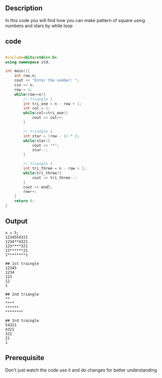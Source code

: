 ## Description
In this code you will find how you can make pattern of square using numbers and stars by while loop

## code 
```cpp

#include<bits/stdc++.h>
using namespace std;

int main(){
    int row,n;
    cout << "Enter the number: ";
    cin >> n;
    row = 1;
    while(row<=n){
        // triangle 1
        int tri_one = n - row + 1;
        int col = 1;
        while(col<=tri_one){
            cout << col++;
        }

        // triangle 2
        int star = (row - 1) * 2;
        while(star){
            cout << "*";
            star--;
        }

        // triangle 3
        int tri_three = n - row + 1;
        while(tri_three){
            cout << tri_three--;
        }
        cout << endl;
        row++;
    }
    return 0;
}
```

## Output
```
n = 5;
1234554321
1234**4321
123****321
12******21
1********1

## 1st traingle
12345
1234
123
12
1

## 2nd triangle
**
****
******
********

## 3rd traingle
54321
4321
321
21
1
```

## Prerequisite 
Don't just watch the code use it and do changes for better understanding